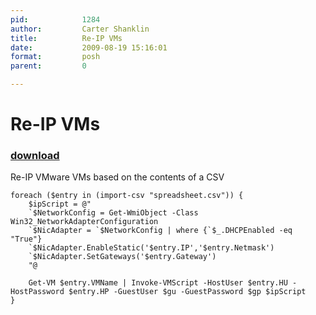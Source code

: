 ```yaml
---
pid:            1284
author:         Carter Shanklin
title:          Re-IP VMs
date:           2009-08-19 15:16:01
format:         posh
parent:         0

---
```


# Re-IP VMs

### [download](Scripts\1284.ps1)

Re-IP VMware VMs based on the contents of a CSV

```posh
foreach ($entry in (import-csv "spreadsheet.csv")) {
	$ipScript = @"
	`$NetworkConfig = Get-WmiObject -Class Win32_NetworkAdapterConfiguration
	`$NicAdapter = `$NetworkConfig | where {`$_.DHCPEnabled -eq "True"}
	`$NicAdapter.EnableStatic('$entry.IP','$entry.Netmask')
	`$NicAdapter.SetGateways('$entry.Gateway')
	"@

	Get-VM $entry.VMName | Invoke-VMScript -HostUser $entry.HU -HostPassword $entry.HP -GuestUser $gu -GuestPassword $gp $ipScript
}


```
